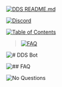 [![DDS README.md](https://cdn.discordapp.com/attachments/534010291802079242/534040917120647177/DDS_Bot_README.md.png)](https://github.com/NightmareNightstep/dds-bot/blob/master/README.md)

[![Discord](https://cdn.discordapp.com/attachments/534010291802079242/534043683767713821/Discord.png)](https://discord.gg/HVbjHJv)

[![Table of Contents](https://cdn.discordapp.com/attachments/534010291802079242/534044402675482645/Table_of_Contents.png)](https://github.com/NightmareNightstep/dds-bot)

> [![FAQ](https://cdn.discordapp.com/attachments/534010291802079242/534045127736295425/QA.png)](#faq)

![# DDS Bot](https://cdn.discordapp.com/attachments/534010291802079242/534040108353978389/Welcome.png)

![## FAQ](https://cdn.discordapp.com/attachments/534010291802079242/534045127736295425/QA.png)

![No Questions](https://cdn.discordapp.com/attachments/534010291802079242/534024683641634836/FAQ_No_Questions.png)
